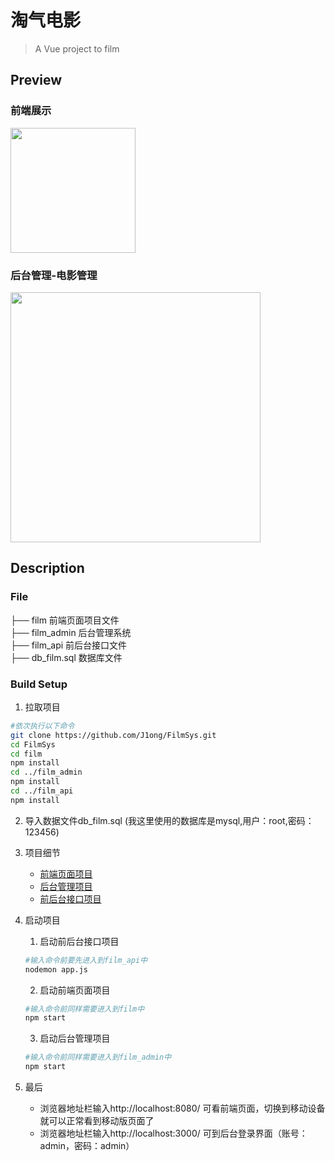 # 淘气电影

> A Vue project to film

## Preview

### 前端展示

<img src="https://img-blog.csdnimg.cn/20190715155903552.gif" width="200px">

### 后台管理-电影管理

<img src="https://img-blog.csdnimg.cn/2019071516584577.gif" width="400px">

## Description  

### File      

├── film 前端页面项目文件   
├── film_admin 后台管理系统    
├── film_api 前后台接口文件       
├── db_film.sql 数据库文件  
### Build Setup

1. 拉取项目

```bash
#依次执行以下命令
git clone https://github.com/J1ong/FilmSys.git
cd FilmSys
cd film
npm install
cd ../film_admin
npm install
cd ../film_api
npm install
```

2. 导入数据文件db_film.sql (我这里使用的数据库是mysql,用户：root,密码：123456)

3. 项目细节

    - [前端页面项目](https://github.com/J1ong/FilmSys/tree/master/film)
    - [后台管理项目](https://github.com/J1ong/FilmSys/tree/master/film_admin)
    - [前后台接口项目](https://github.com/J1ong/FilmSys/tree/master/film_api)

4. 启动项目

    1. 启动前后台接口项目

    ```bash
    #输入命令前要先进入到film_api中
    nodemon app.js
    ```

    2. 启动前端页面项目

    ```bash
    #输入命令前同样需要进入到film中
    npm start
    ```

    3. 启动后台管理项目

    ```bash
    #输入命令前同样需要进入到film_admin中
    npm start
    ```

5. 最后

    - 浏览器地址栏输入http://localhost:8080/ 可看前端页面，切换到移动设备就可以正常看到移动版页面了
    - 浏览器地址栏输入http://localhost:3000/ 可到后台登录界面（账号：admin，密码：admin）   